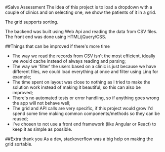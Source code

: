 ﻿#Salve Assessment
The idea of this project is to load a dropdown with a couple of clinics and on selecting one, we show the patients of it in a grid.

The grid supports sorting.

The backend was built using Web Api and reading the data from CSV files.
The front end was done using HTML/jQuery/CSS.

##Things that can be improved if there's more time
* The way we read the records from CSV isn't the most efficient, ideally we would cache instead of always reading and parsing;
* The way we 'filter' the users based on a clinic is just because we have different files, we could load everything at once and filter using Linq for example;
* The time spent on layout was close to nothing as I tried to make the solution work instead of making it beautiful, so this can also be improved;
* There's no automated tests or error handling, so if anything goes wrong the app will not behave well;
* The grid and API calls are very specific, if this project would grow I'd spend some time making common components/methods so they can be reused;
* I've chosen to not use a front end framework (like Angular or React) to keep it as simple as possible.

##Extra thank you
As a dev, stackoverflow was a big help on making the grid sortable.

